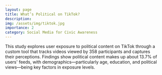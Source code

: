 ```yaml
---
layout: page
title: What’s Political on TikTok?
description: 
img: /assets/img/tiktok.jpg
importance: 2
category: Social Media for Civic Awareness
---
```


This study explores user exposure to political content on TikTok through a custom tool that tracks videos viewed by 358 participants and captures their perceptions. Findings show political content makes up about 13.7% of users' feeds, with demographics—particularly age, education, and political views—being key factors in exposure levels. 
